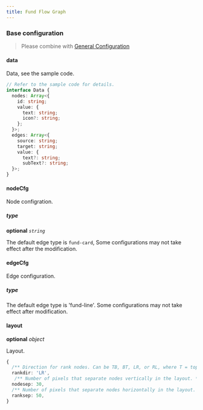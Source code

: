 ```yaml
---
title: Fund Flow Graph
---
```


### Base configuration

> Please combine with [General Configuration](/en/docs/api/common/common-graph#basic-configuration)

#### data

Data, see the sample code.

```ts
// Refer to the sample code for details.
interface Data {
  nodes: Array<{
    id: string;
    value: {
      text: string;
      icon?: string;
    };
  }>;
  edges: Array<{
    source: string;
    target: string;
    value: {
      text?: string;
      subText?: string;
  }>;
}
```

#### nodeCfg

Node configration.

##### type

<description>**optional** _`string`_</description>

The default edge type is `fund-card`, Some configurations may not take effect after the modification.

#### edgeCfg

Edge configuration.

##### type

The default edge type is 'fund-line'. Some configurations may not take effect after modification.

#### layout

<description>**optional** _object_</description>

Layout.

```ts
{
  /** Direction for rank nodes. Can be TB, BT, LR, or RL, where T = top, B = bottom, L = left, and R = right. */
  rankdir: 'LR',
   /** Number of pixels that separate nodes vertically in the layout. */
  nodesep: 30,
  /** Number of pixels that separate nodes horizontally in the layout. */
  ranksep: 50,
}
```
